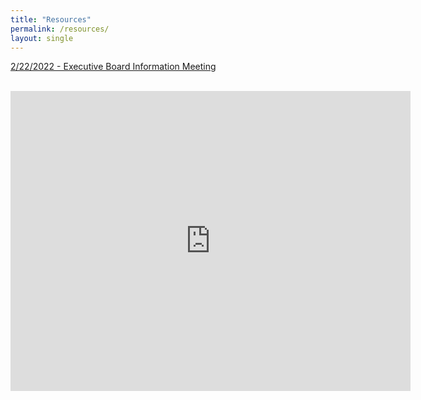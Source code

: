 ```yaml
---
title: "Resources"
permalink: /resources/
layout: single
---
```


<a href="https://drive.google.com/file/d/12KQAHPzXyxR43neIIbqVnqLSCYYtET-z/view?t=211">2/22/2022 - Executive Board Information Meeting</a>

<br>

<iframe src="https://docs.google.com/presentation/d/e/2PACX-1vQXvkvlqXiHIplwal2x30P1a3eaUaGS6c7NgNFO0I5UehfNSc1LIMuwSRPDvprYfBgpgI2iU4Vd1I6R/embed?start=false&loop=false&delayms=5000" frameborder="0" width="640" height="480" allowfullscreen="true" mozallowfullscreen="true" webkitallowfullscreen="true"></iframe>
